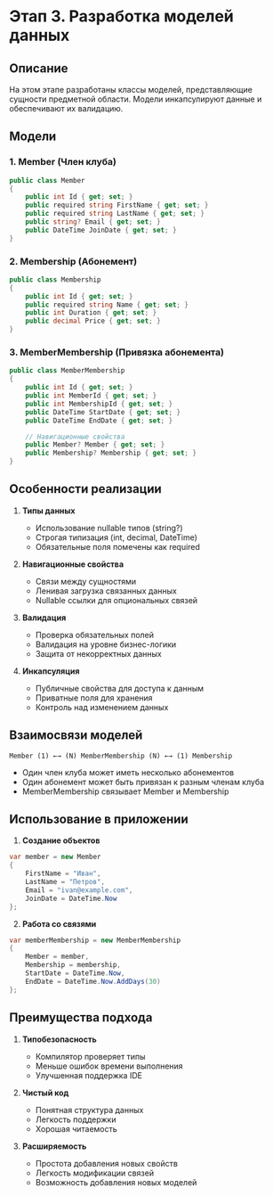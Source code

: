 # Этап 3. Разработка моделей данных

## Описание
На этом этапе разработаны классы моделей, представляющие сущности предметной области. Модели инкапсулируют данные и обеспечивают их валидацию.

## Модели

### 1. Member (Член клуба)
```csharp
public class Member
{
    public int Id { get; set; }
    public required string FirstName { get; set; }
    public required string LastName { get; set; }
    public string? Email { get; set; }
    public DateTime JoinDate { get; set; }
}
```

### 2. Membership (Абонемент)
```csharp
public class Membership
{
    public int Id { get; set; }
    public required string Name { get; set; }
    public int Duration { get; set; }
    public decimal Price { get; set; }
}
```

### 3. MemberMembership (Привязка абонемента)
```csharp
public class MemberMembership
{
    public int Id { get; set; }
    public int MemberId { get; set; }
    public int MembershipId { get; set; }
    public DateTime StartDate { get; set; }
    public DateTime EndDate { get; set; }

    // Навигационные свойства
    public Member? Member { get; set; }
    public Membership? Membership { get; set; }
}
```

## Особенности реализации

1. **Типы данных**
   - Использование nullable типов (string?)
   - Строгая типизация (int, decimal, DateTime)
   - Обязательные поля помечены как required

2. **Навигационные свойства**
   - Связи между сущностями
   - Ленивая загрузка связанных данных
   - Nullable ссылки для опциональных связей

3. **Валидация**
   - Проверка обязательных полей
   - Валидация на уровне бизнес-логики
   - Защита от некорректных данных

4. **Инкапсуляция**
   - Публичные свойства для доступа к данным
   - Приватные поля для хранения
   - Контроль над изменением данных

## Взаимосвязи моделей

```
Member (1) ←→ (N) MemberMembership (N) ←→ (1) Membership
```

- Один член клуба может иметь несколько абонементов
- Один абонемент может быть привязан к разным членам клуба
- MemberMembership связывает Member и Membership

## Использование в приложении

1. **Создание объектов**
```csharp
var member = new Member
{
    FirstName = "Иван",
    LastName = "Петров",
    Email = "ivan@example.com",
    JoinDate = DateTime.Now
};
```

2. **Работа со связями**
```csharp
var memberMembership = new MemberMembership
{
    Member = member,
    Membership = membership,
    StartDate = DateTime.Now,
    EndDate = DateTime.Now.AddDays(30)
};
```

## Преимущества подхода

1. **Типобезопасность**
   - Компилятор проверяет типы
   - Меньше ошибок времени выполнения
   - Улучшенная поддержка IDE

2. **Чистый код**
   - Понятная структура данных
   - Легкость поддержки
   - Хорошая читаемость

3. **Расширяемость**
   - Простота добавления новых свойств
   - Легкость модификации связей
   - Возможность добавления новых моделей 